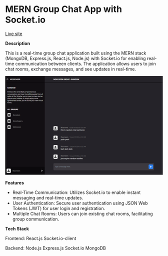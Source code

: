# MERN Group Chat App with Socket.io

[Live site](https://grp-messenger-client.vercel.app/)

**Description**

This is a real-time group chat application built using the MERN stack (MongoDB, Express.js, React.js, Node.js) with Socket.io for enabling real-time communication between clients. The application allows users to join chat rooms, exchange messages, and see updates in real-time.

![screenshot group chat with socketio](/ss.png)

**Features**

- Real-Time Communication: Utilizes Socket.io to enable instant messaging and real-time updates.
- User Authentication: Secure user authentication using JSON Web Tokens (JWT) for user login and registration.
- Multiple Chat Rooms: Users can join existing chat rooms, facilitating group communication.


**Tech Stack**

Frontend:
React.js
Socket.io-client

Backend:
Node.js
Express.js
Socket.io
MongoDB